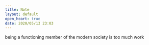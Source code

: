 ```yaml
---
title: Note
layout: default
open_heart: true
date: 2020/05/13 23:03
---
```


being a functioning member of the modern society is too much work
